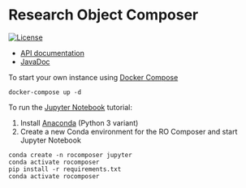 # Research Object Composer

[![License](https://img.shields.io/badge/License-Apache%202.0-blue.svg)](https://opensource.org/licenses/Apache-2.0)

* [API documentation](https://researchobject.github.io/research-object-composer/api)
* [JavaDoc](https://researchobject.github.io/research-object-composer/javadoc)

To start your own instance using [Docker Compose](https://docs.docker.com/compose/)

```
docker-compose up -d
```

To run the [Jupyter Notebook](https://jupyter.org/) tutorial:

1. Install [Anaconda](https://docs.anaconda.com/anaconda/install/) (Python 3 variant)
2. Create a new Conda environment for the RO Composer and start Jupyter Notebook
```
conda create -n rocomposer jupyter
conda activate rocomposer
pip install -r requirements.txt
conda activate rocomposer

```
